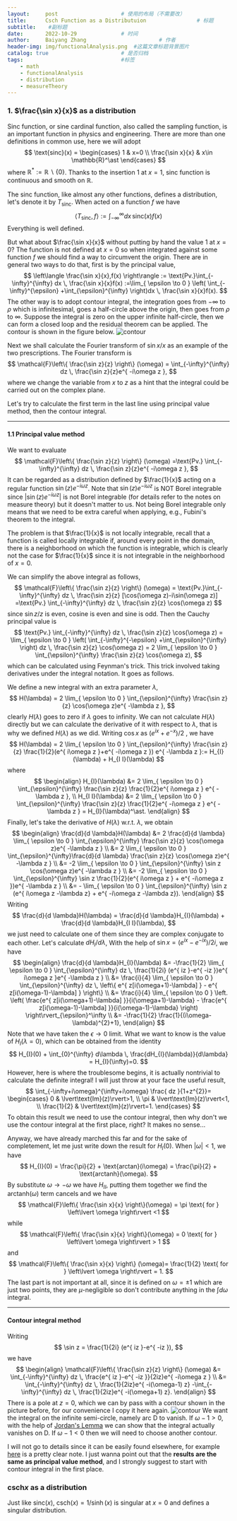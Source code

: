 ```yaml
---
layout:     post   				    # 使用的布局（不需要改）
title:      Csch Function as a Distributuion 				# 标题 
subtitle:    #副标题
date:       2022-10-29 				# 时间
author:     Baiyang Zhang 						# 作者
header-img: img/functionalAnalysis.png 	#这篇文章标题背景图片
catalog: true 						# 是否归档
tags:								#标签
    - math
    - functionalAnalysis
    - distribution
    - measureTheory
---
```



### 1. $\frac{\sin x}{x}$ as a distribution

Sinc function, or sine cardinal function, also called the sampling function, is an important function in physics and engineering.  There are more than one definitions in common use, here we will adopt 
$$
\text{sinc}(x) = 
\begin{cases}
1  &  x=0 \\
\frac{\sin x}{x}  & x\in \mathbb{R}^\ast 
\end{cases}
$$
where $\mathbb{R}^\ast := \mathbb{R} \backslash \{ 0 \}$. Thanks to the insertion $1$ at $x=1$, sinc function is continuous and smooth on $\mathbb{R}$. 

The sinc function, like almost any other functions, defines a distribution, let's denote it by $T_{\text{sinc}}$. When acted on a function $f$ we have 
$$
\left\langle T_{\text{sinc}},f \right\rangle := \int_{-\infty}^\infty dx \, \text{sinc} (x)f(x)
$$
Everything is well defined. 

But what about $\frac{\sin x}{x}$ without putting by hand the value $1$ at $x=0$? The function is not defined at $x=0$ so when integrated against some function $f$ we should find a way to circumvent the origin. There are in general two ways to do that, first is by the principal value,
$$
\left\langle \frac{\sin x}{x},f(x) \right\rangle := \text{Pv.}\int_{-\infty}^{\infty} dx \, \frac{\sin x}{x}f(x) :=\lim_{ \epsilon \to 0 } \left( \int_{-\infty}^{\epsilon} +\int_{\epsilon}^{\infty}  \right)dx  \,   \frac{\sin x}{x}f(x).
$$
The other way is to adopt contour integral, the integration goes from $-\infty$ to $\rho$ which is infinitesimal, goes a half-circle above the origin, then goes from $\rho$ to $\infty$. Suppose the integral is zero on the upper infinite half-circle, then we can form a closed loop and the residual theorem can be applied. The contour is shown in the figure below.
![contour](img/contour.png)

Next we shall calculate the Fourier transform of $\sin x / x$ as an example of the two prescriptions. The Fourier transform is 
$$
\mathcal{F}\left\{ \frac{\sin z}{z} \right\} (\omega) = \int_{-\infty}^{\infty} dz \, \frac{\sin z}{z}e^{ -i\omega z },
$$
where we change the variable from $x$ to $z$ as a hint that the integral could be carried out on the complex plane. 

Let's try to calculate the first term in the last line using principal value method, then the contour integral.

- - -
#### 1.1 Principal value method

We want to evaluate
$$
\mathcal{F}\left\{ \frac{\sin z}{z} \right\} (\omega) =\text{Pv.} \int_{-\infty}^{\infty} dz \, \frac{\sin z}{z}e^{ -i\omega z },
$$It can be regarded as a distribution defined by $\frac{1}{x}$ acting on a regular function $\sin(z) e^{-i\omega z}$. Note that $\sin(z) e^{-i\omega z}$ is NOT Borel integrable since $\lvert  \sin(z) e^{-i\omega z} \rvert$ is not Borel integrable (for details refer to the notes on measure theory) but it doesn't matter to us. Not being Borel integrable only means that we need to be extra careful when applying, e.g., Fubini's theorem to the integral. 

The problem is that $\frac{1}{x}$ is not locally integrable, recall that a function is called locally integrable if, around every point in the domain, there is a neighborhood on which the function is integrable, which is clearly not the case for $\frac{1}{x}$ since it is not integrable in the neighborhood of $x=0$. 

We can simplify the above integral as follows,
$$
\mathcal{F}\left\{ \frac{\sin z}{z} \right\} (\omega) = \text{Pv.}\int_{-\infty}^{\infty} dz \, \frac{\sin z}{z} [\cos(\omega z)-i\sin(\omega z)] 
=\text{Pv.} \int_{-\infty}^{\infty} dz \, \frac{\sin z}{z} \cos(\omega z)
$$
since $\sin z / z$ is even, cosine is even and sine is odd. Then the Cauchy principal value is 
$$
\text{Pv.} \int_{-\infty}^{\infty} dz \, \frac{\sin z}{z} \cos(\omega z)
= \lim_{ \epsilon \to 0 } \left( \int_{-\infty}^{-\epsilon} +\int_{\epsilon}^{\infty} \right) dz \, \frac{\sin z}{z} \cos(\omega z) = 2 \lim_{ \epsilon \to 0 } \int_{\epsilon}^{\infty} \frac{\sin z}{z} \cos(\omega z),
$$
which can be calculated using Feynman's trick. This trick involved taking derivatives under the integral notation. It goes as follows.

We define a new integral with an extra parameter $\lambda$, 
$$
H(\lambda) = 2 \lim_{ \epsilon \to 0 } \int_{\epsilon}^{\infty} \frac{\sin z}{z} \cos(\omega z)e^{ -\lambda z },
$$
clearly $H(\lambda)$ goes to zero if $\lambda$ goes to infinity. We can not calculate $H(\lambda)$ directly but we can calculate the derivative of it with respect to $\lambda$, that is why we defined $H(\lambda)$ as we did. Writing $\cos x$ as $(e^{ ix }+e^{ -x }) / 2$
, we have
$$
H(\lambda) = 2 \lim_{ \epsilon \to 0 } \int_{\epsilon}^{\infty} \frac{\sin z}{z} \frac{1}{2}(e^{ i\omega z }+e^{ -i\omega z }) e^{ -\lambda z }:= H_{I}(\lambda) + H_{I I}(\lambda)
$$
where
$$
\begin{align}
H_{I}(\lambda) &= 2 \lim_{ \epsilon \to 0 } \int_{\epsilon}^{\infty} \frac{\sin z}{z} \frac{1}{2}e^{ i\omega z } e^{ -\lambda z }, \\
H_{I I}(\lambda) &= 2 \lim_{ \epsilon \to 0 } \int_{\epsilon}^{\infty} \frac{\sin z}{z} \frac{1}{2}e^{ -i\omega z } e^{ -\lambda z } = H_{I}(\lambda)^\ast. 
\end{align}
$$
Finally, let's take the derivative of $H(\lambda)$ w.r.t. $\lambda$, we obtain
$$
\begin{align}
\frac{d}{d \lambda}H(\lambda) &= 2 \frac{d}{d \lambda}  \lim_{ \epsilon \to 0 } \int_{\epsilon}^{\infty} \frac{\sin z}{z} \cos(\omega z)e^{ -\lambda z }  \\
&= 2  \lim_{ \epsilon \to 0 } \int_{\epsilon}^{\infty}\frac{d}{d \lambda}  \frac{\sin z}{z} \cos(\omega z)e^{ -\lambda z } \\ 
&= -2  \lim_{ \epsilon \to 0 } \int_{\epsilon}^{\infty} \sin z \cos(\omega z)e^{ -\lambda z } \\
&= -2  \lim_{ \epsilon \to 0 } \int_{\epsilon}^{\infty} \sin z \frac{1}{2}(e^{ i\omega z } + e^{ -i\omega z })e^{ -\lambda z } \\
&= -  \lim_{ \epsilon \to 0 } \int_{\epsilon}^{\infty} \sin z (e^{ i\omega z -\lambda z} + e^{ -i\omega z -\lambda z}).
\end{align}
$$
Writing
$$
\frac{d}{d \lambda}H(\lambda) = \frac{d}{d \lambda}H_{I}(\lambda) + \frac{d}{d \lambda}H_{I I}(\lambda),
$$
we just need to calculate one of them since they are complex conjugate to each other. Let's calculate $d H_{I} / d \lambda$, With the help of $\sin x = (e^{ ix } - e^{ -ix }) / 2i$, we have 
$$
\begin{align}
\frac{d}{d \lambda}H_{I}(\lambda) &= -\frac{1}{2} \lim_{ \epsilon \to 0 } \int_{\epsilon}^{\infty} dz \, \frac{1}{2i} (e^{ iz }-e^{ -iz })e^{ i\omega z }e^{ -\lambda z } \\
&= \frac{i}{4}  \lim_{ \epsilon \to 0 } \int_{\epsilon}^{\infty} dz \, 
 \left\{ e^{ z[i(\omega+1)-\lambda] } - e^{ z[i(\omega-1)-\lambda] } \right\}  \\
&=  \frac{i}{4}  \lim_{ \epsilon \to 0 }  
\left. \left( \frac{e^{ z[i(\omega+1)-\lambda] }}{i(\omega+1)-\lambda} - \frac{e^{ z[i(\omega-1)-\lambda] }}{i(\omega-1)-\lambda} \right) \right\rvert_{\epsilon}^\infty \\
&= -\frac{1}{2} \frac{1}{(i\omega-\lambda)^{2}+1},
\end{align}
$$
Note that we have taken the $\epsilon \to 0$ limit. What we want to know is the value of $H_{I}(\lambda=0)$, which can be obtained from the identity
$$
H_{I}(0) + \int_{0}^{\infty} d\lambda \, \frac{dH_{I}(\lambda)}{d\lambda} = H_{I}(\infty)=0.  
$$
However, here is where the troublesome begins, it is actually nontrivial to calculate the definite integral! I will just throw at your face the useful result,
$$
\int_{-\infty+i\omega}^{\infty+i\omega} \frac{ dz }{1+z^{2}}= 
\begin{cases}
0 & \lvert\text{Im}(z)\rvert>1, \\
\pi & \lvert\text{Im}(z)\rvert<1, \\
\frac{1}{2} & \lvert\text{Im}(z)\rvert=1.
\end{cases}
$$
To obtain this result we need to use the contour integral, then why don't we use the contour integral at the first place, right? It makes no sense... 

Anyway, we have already marched this far and for the sake of completement, let me just write down the result for $H_{I}(0)$. When $\left\lvert \omega \right\rvert<1$, we have 
$$
H_{I}(0) = \frac{\pi}{2} + \text{arctan}(i\omega) = \frac{\pi}{2} + \text{arctanh}(\omega).
$$
By substitute $\omega\to -\omega$ we have $H_{I I}$, putting them together we find the arctanh$(\omega)$ term cancels and we have 
$$
\mathcal{F}\left\{ \frac{\sin x}{x} \right\}(\omega) = \pi \text{  for  } \left\lvert \omega \right\rvert <1
$$
while 
$$
\mathcal{F}\left\{ \frac{\sin x}{x} \right\}(\omega) = 0 \text{  for  } \left\lvert \omega \right\rvert > 1
$$
and
$$
\mathcal{F}\left\{ \frac{\sin x}{x} \right\} (\omega)= \frac{1}{2} \text{  for  } \left\lvert \omega \right\rvert = 1.
$$
The last part is not important at all, since it is defined on $\omega = \pm 1$ which are just two points, they are $\mu$-negligible so don't contribute anything in the $\int d \omega$ integral.

- - -

#### Contour integral method

Writing 
$$
\sin z = \frac{1}{2i} (e^{ iz }-e^{ -iz }), 
$$
we have 
$$
\begin{align}
\mathcal{F}\left\{ \frac{\sin z}{z} \right\} (\omega) &=  
\int_{-\infty}^{\infty} dz \, \frac{e^{ iz }-e^{ -iz }}{2iz}e^{ -i\omega z }  \\
&= \int_{-\infty}^{\infty} dz \, \frac{1}{2iz}e^{ -i(\omega-1) z} -\int_{-\infty}^{\infty} dz \, \frac{1}{2iz}e^{ -i(\omega+1) z}. 
\end{align}
$$
There is a pole at $z=0$, which we can by pass with a contour shown in the picture before, for our convenience I copy it here again. 
![contour](img/contour.png)
We want the integral on the infinite semi-circle, namely arc D to vanish. If $\omega-1>0$, with the help of [Jordan's Lemma](https://mathworld.wolfram.com/JordansLemma.html) we can show that the integral actually vanishes on D. If $\omega-1<0$ then we will need to choose another contour. 

I will not go to details since it can be easily found elsewhere, for example [here](https://eagle.lamost.org/2012/05/the-frourier-transform-of-a-sinc-function/) is a pretty clear note. I just wanna point out that the **results are the same as principal value method**, and I strongly suggest to start with contour integral in the first place.

### $\text{csch} x$ as a distribution

Just like $\text{sinc}(x)$, $\text{csch}(x)=1 / \sinh(x)$ is singular at $x=0$ and defines a singular distribution. 